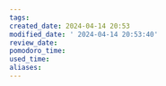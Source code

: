 ```yaml
---
tags: 
created_date: 2024-04-14 20:53
modified_date: ' 2024-04-14 20:53:40'
review_date: 
pomodoro_time: 
used_time: 
aliases:
---
```

